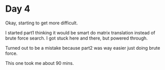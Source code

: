 # Day 4

Okay, starting to get more difficult.

I started part1 thinking it would be smart do matrix translation instead of brute force search. I got stuck here and there, but powered through.

Turned out to be a mistake because part2 was way easier just doing brute force.

This one took me about 90 mins.

